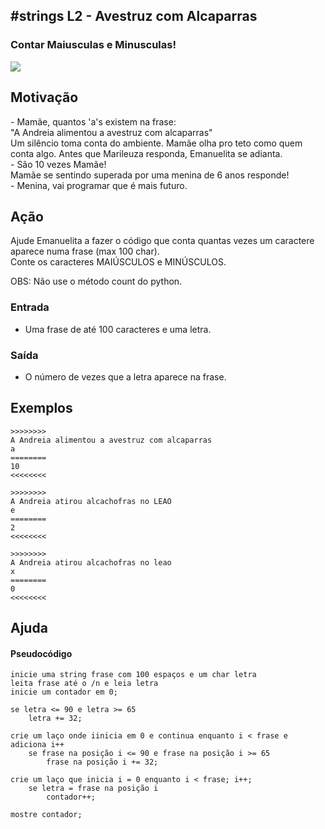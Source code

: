 ## #strings L2 - Avestruz com Alcaparras
### Contar Maiusculas e Minusculas!

![](https://raw.githubusercontent.com/qxcodefup/moodle/master/base/095/__capa.jpg)

## Motivação

\- Mamãe, quantos 'a's existem na frase:  
"A Andreia alimentou a avestruz com alcaparras"  
Um silêncio toma conta do ambiente. Mamãe olha pro teto como quem conta algo. Antes que Marileuza responda, Emanuelita se adianta.  
\- São 10 vezes Mamãe!  
Mamãe se sentindo superada por uma menina de 6 anos responde!  
\- Menina, vai programar que é mais futuro.

## Ação

Ajude Emanuelita a fazer o código que conta quantas vezes um caractere aparece numa frase (max 100 char).  
Conte os caracteres MAIÚSCULOS e MINÚSCULOS.

OBS: Não use o método count do python.

### Entrada

*   Uma frase de até 100 caracteres e uma letra.

### Saída

*   O número de vezes que a letra aparece na frase.

## Exemplos

```
>>>>>>>>
A Andreia alimentou a avestruz com alcaparras
a
========
10
<<<<<<<<

>>>>>>>>
A Andreia atirou alcachofras no LEAO
e
========
2
<<<<<<<<

>>>>>>>>  
A Andreia atirou alcachofras no leao
x
========  
0
<<<<<<<<
```

## Ajuda
#### Pseudocódigo
```
inicie uma string frase com 100 espaços e um char letra
leita frase até o /n e leia letra
inicie um contador em 0;

se letra <= 90 e letra >= 65
    letra += 32;

crie um laço onde iinicia em 0 e continua enquanto i < frase e adiciona i++
    se frase na posição i <= 90 e frase na posição i >= 65
        frase na posição i += 32;

crie um laço que inicia i = 0 enquanto i < frase; i++;
    se letra = frase na posição i
        contador++;

mostre contador;
```
#